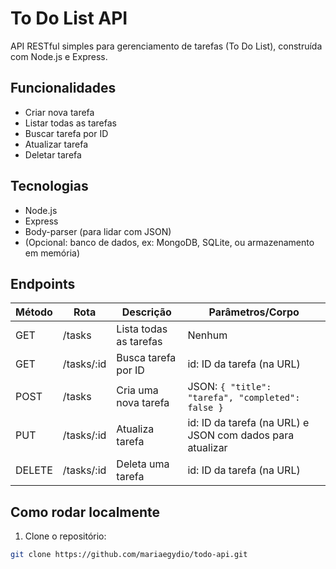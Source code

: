# To Do List API

API RESTful simples para gerenciamento de tarefas (To Do List), construída com Node.js e Express.

## Funcionalidades

- Criar nova tarefa  
- Listar todas as tarefas  
- Buscar tarefa por ID  
- Atualizar tarefa  
- Deletar tarefa  

## Tecnologias

- Node.js  
- Express  
- Body-parser (para lidar com JSON)  
- (Opcional: banco de dados, ex: MongoDB, SQLite, ou armazenamento em memória)  

## Endpoints

| Método | Rota           | Descrição                | Parâmetros/Corpo                   |
|--------|----------------|--------------------------|----------------------------------|
| GET    | /tasks         | Lista todas as tarefas   | Nenhum                          |
| GET    | /tasks/:id     | Busca tarefa por ID      | id: ID da tarefa (na URL)       |
| POST   | /tasks         | Cria uma nova tarefa     | JSON: `{ "title": "tarefa", "completed": false }` |
| PUT    | /tasks/:id     | Atualiza tarefa          | id: ID da tarefa (na URL) e JSON com dados para atualizar |
| DELETE | /tasks/:id     | Deleta uma tarefa        | id: ID da tarefa (na URL)       |

## Como rodar localmente

1. Clone o repositório:  
```bash
git clone https://github.com/mariaegydio/todo-api.git

